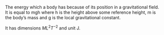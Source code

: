 The energy which a body has because of its position in a gravitational
field. It is equal to mgh where h is the height above some reference
height, m is the body’s mass and g is the local gravitational constant.

It has dimensions $ML^{2}T^{-2}$ and unit J.
